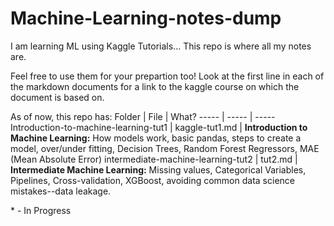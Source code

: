 # Machine-Learning-notes-dump
I am learning ML using Kaggle Tutorials... This repo is where all my notes are.

Feel free to use them for your prepartion too! Look at the first line in each of the markdown documents for a link to the kaggle course on which the document is based on.

As of now, this repo has:
Folder                                  | File           | What?
-----                                   |    -----       | -----
Introduction-to-machine-learning-tut1   | kaggle-tut1.md | **Introduction to Machine Learning:** How models work, basic pandas, steps to create a model, over/under fitting, Decision Trees, Random Forest Regressors, MAE (Mean Absolute Error)
intermediate-machine-learning-tut2      | tut2.md        | **Intermediate Machine Learning:** Missing values, Categorical Variables, Pipelines, Cross-validation, XGBoost, avoiding common data science mistakes--data leakage.

\* \- In Progress
